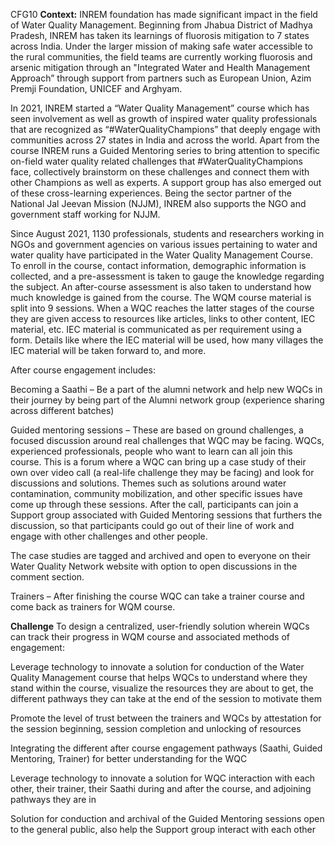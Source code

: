   C F G 1 0 
** Context:**
INREM foundation has made significant impact in the field of Water Quality Management. Beginning from Jhabua District of Madhya Pradesh, INREM has taken its learnings of fluorosis mitigation to 7 states across India. Under the larger mission of making safe water accessible to the rural communities, the field teams are currently working fluorosis and arsenic mitigation through an "Integrated Water and Health Management Approach” through support from partners such as European Union, Azim Premji Foundation, UNICEF and Arghyam.

In 2021, INREM started a “Water Quality Management” course which has seen involvement as well as growth of inspired water quality professionals that are recognized as “#WaterQualityChampions” that deeply engage with communities across 27 states in India and across the world. Apart from the course INREM runs a Guided Mentoring series to bring attention to specific on-field water quality related challenges that #WaterQualityChampions face, collectively brainstorm on these challenges and connect them with other Champions as well as experts. A support group has also emerged out of these cross-learning experiences. Being the sector partner of the National Jal Jeevan Mission (NJJM), INREM also supports the NGO and government staff working for NJJM.

Since August 2021, 1130 professionals, students and researchers working in NGOs and government agencies on various issues pertaining to water and water quality have participated in the Water Quality Management Course. To enroll in the course, contact information, demographic information is collected, and a pre-assessment is taken to gauge the knowledge regarding the subject. An after-course assessment is also taken to understand how much knowledge is gained from the course. The WQM course material is split into 9 sessions. When a WQC reaches the latter stages of the course they are given access to resources like articles, links to other content, IEC material, etc. IEC material is communicated as per requirement using a form. Details like where the IEC material will be used, how many villages the IEC material will be taken forward to, and more.

After course engagement includes:

Becoming a Saathi – Be a part of the alumni network and help new WQCs in their journey by being part of the Alumni network group (experience sharing across different batches)

Guided mentoring sessions – These are based on ground challenges, a focused discussion around real challenges that WQC may be facing. WQCs, experienced professionals, people who want to learn can all join this course. This is a forum where a WQC can bring up a case study of their own over video call (a real-life challenge they may be facing) and look for discussions and solutions. Themes such as solutions around water contamination, community mobilization, and other specific issues have come up through these sessions. After the call, participants can join a Support group associated with Guided Mentoring sessions that furthers the discussion, so that participants could go out of their line of work and engage with other challenges and other people.

The case studies are tagged and archived and open to everyone on their Water Quality Network website with option to open discussions in the comment section.

Trainers – After finishing the course WQC can take a trainer course and come back as trainers for WQM course.

**Challenge**
To design a centralized, user-friendly solution wherein WQCs can track their progress in WQM course and associated methods of engagement:

Leverage technology to innovate a solution for conduction of the Water Quality Management course that helps WQCs to understand where they stand within the course, visualize the resources they are about to get, the different pathways they can take at the end of the session to motivate them

Promote the level of trust between the trainers and WQCs by attestation for the session beginning, session completion and unlocking of resources

Integrating the different after course engagement pathways (Saathi, Guided Mentoring, Trainer) for better understanding for the WQC

Leverage technology to innovate a solution for WQC interaction with each other, their trainer, their Saathi during and after the course, and adjoining pathways they are in

Solution for conduction and archival of the Guided Mentoring sessions open to the general public, also help the Support group interact with each other




 
